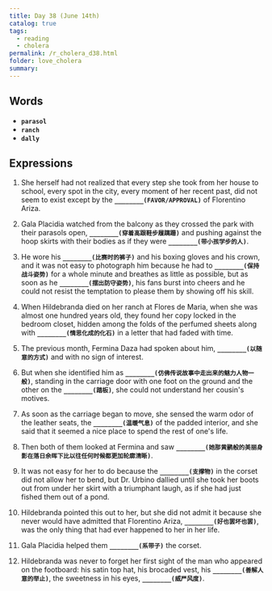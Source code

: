 ```yaml
---
title: Day 38 (June 14th)
catalog: true
tags: 
  - reading
  - cholera
permalink: /r_cholera_d38.html
folder: love_cholera
summary: 
---
```


## Words

-   <b data-toggle="tooltip" data-original-title="{{site.data.glossary.parasol}}">`parasol`</b>
-   <b data-toggle="tooltip" data-original-title="{{site.data.glossary.ranch}}">`ranch`</b>
-   <b data-toggle="tooltip" data-original-title="{{site.data.glossary.dally}}">`dally`</b>

## Expressions

1.  She herself had not realized that every step she took from her house to school, every spot in the city, every moment of her recent past, did not seem to exist except by the <b data-toggle="tooltip" data-original-title="{{site.data.answers.ch_a}}">`________(FAVOR/APPROVAL)`</b> of Florentino Ariza.

2.  Gala Placidia watched from the balcony as they crossed the park with their parasols open, <b data-toggle="tooltip" data-original-title="{{site.data.answers.ch_b}}">`________(穿着高跟鞋步履蹒跚)`</b> and pushing against the hoop skirts with their bodies as if they were <b data-toggle="tooltip" data-original-title="{{site.data.answers.ch_b2}}">`________(带小孩学步的人)`</b>.

3.  He wore his <b data-toggle="tooltip" data-original-title="{{site.data.answers.ch_c}}">`________(比赛时的裤子)`</b> and his boxing gloves and his crown, and it was not easy to photograph him because he had to <b data-toggle="tooltip" data-original-title="{{site.data.answers.ch_c2}}">`________(保持战斗姿势)`</b> for a whole minute and breathes as little as possible, but as soon as he <b data-toggle="tooltip" data-original-title="{{site.data.answers.ch_c3}}">`________(摆出防守姿势)`</b>, his fans burst into cheers and he could not resist the temptation to please them by showing off his skill.

4.  When Hildebranda died on her ranch at Flores de Maria, when she was almost one hundred years old, they found her copy locked in the bedroom closet, hidden among the folds of the perfumed sheets along with <b data-toggle="tooltip" data-original-title="{{site.data.answers.ch_d}}">`________(情思化成的化石)`</b> in a letter that had faded with time.

5.  The previous month, Fermina Daza had spoken about him, <b data-toggle="tooltip" data-original-title="{{site.data.answers.ch_e}}">`________(以随意的方式)`</b> and with no sign of interest.

6.  But when she identified him as <b data-toggle="tooltip" data-original-title="{{site.data.answers.ch_f}}">`________(仿佛传说故事中走出来的魅力人物一般)`</b>, standing in the carriage door with one foot on the ground and the other on the <b data-toggle="tooltip" data-original-title="{{site.data.answers.ch_f2}}">`________(踏板)`</b>, she could not understand her cousin's motives.

7.  As soon as the carriage began to move, she sensed the warm odor of the leather seats, the <b data-toggle="tooltip" data-original-title="{{site.data.answers.ch_g}}">`________(温暖气息)`</b> of the padded interior, and she said that it seemed a nice place to spend the rest of one's life.

8.  Then both of them looked at Fermina and saw <b data-toggle="tooltip" data-original-title="{{site.data.answers.ch_h}}">`________(她那黄鹂般的美丽身影在落日余晖下比以往任何时候都更加轮廓清晰)`</b>.

9.  It was not easy for her to do because the <b data-toggle="tooltip" data-original-title="{{site.data.answers.ch_i}}">`________(支撑物)`</b> in the corset did not allow her to bend, but Dr. Urbino dallied until she took her boots out from under her skirt with a triumphant laugh, as if she had just fished them out of a pond.

10. Hildebranda pointed this out to her, but she did not admit it because she never would have admitted that Florentino Ariza, <b data-toggle="tooltip" data-original-title="{{site.data.answers.ch_j}}">`________(好也罢坏也罢)`</b>, was the only thing that had ever happened to her in her life.

11. Gala Placidia helped them <b data-toggle="tooltip" data-original-title="{{site.data.answers.ch_k}}">`________(系带子)`</b> the corset.

12. Hildebranda was never to forget her first sight of the man who appeared on the footboard: his satin top hat, his brocaded vest, his <b data-toggle="tooltip" data-original-title="{{site.data.answers.ch_l}}">`________(善解人意的举止)`</b>, the sweetness in his eyes, <b data-toggle="tooltip" data-original-title="{{site.data.answers.ch_l2}}">`________(威严风度)`</b>.
